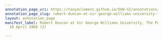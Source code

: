 ```yaml
---
annotation_page_uri: https://tanyaclement.github.io/SGW-SI/annotations/robert-duncan-at-sir-george-williams-university-the-poetry-series-19-april-1969-2--canvas-1-audience.json
annotation_page_slug: robert-duncan-at-sir-george-williams-university-the-poetry-series-19-april-1969-2--canvas-1-audience
layout: annotation_page
manifest_label: Robert Duncan at Sir George Williams University, The Poetry Series,
  19 April 1969 (2)

---
```

